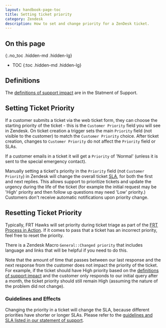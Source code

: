 ```yaml
---
layout: handbook-page-toc
title: Setting ticket priority
category: Zendesk
description: How to set and change priority for a ZenDesk ticket.
---
```


## On this page
{:.no_toc .hidden-md .hidden-lg}

- TOC
{:toc .hidden-md .hidden-lg}

## Definitions
The [definitions of support impact](/support/#definitions-of-support-impact) are in the Statment of Support.

## Setting Ticket Priority

If a customer submits a ticket via the web ticket form, they can choose the starting priority of the ticket - this is the `Customer Priority` field you will see in Zendesk. On ticket creation a trigger sets the main `Priority` field (not visible to the customer) to match the `Customer Priority` choice. After ticket creation, changes to `Customer Priority` do not affect the `Priority` field or SLAs.

If a customer emails in a ticket it will get a `Priority` of 'Normal' (unless it is sent to the special emergency contact).

Manually setting a ticket's priority in the `Priority` field (not `Customer Priority`) in Zendesk will change the overall ticket [SLA](/handbook/support/workflows/working-on-tickets.html#understanding-slas), for both the first and next replies. This allows support to prioritize tickets and update the urgency during the life of the ticket (for example the initial request may be 'High' priority and then follow up questions may need 'Low' priority.) Customers don't receive automatic notifications upon priority change.

## Resetting Ticket Priority
Typically, FRT Hawks will set priority during ticket triage as part of the [FRT Process in Action](/handbook/support/workflows/meeting-service-level-objectives.html#the-process-in-action). If it comes to pass that a ticket has an incorrect priority, feel free to reset the priority.

There is a Zendesk Macro `General::Changed priority` that includes language and links that will be helpful if you need to do this.

Note that the amount of time that passes between our last response and the next response from the customer does not impact the priority of the ticket. For example, if the ticket should have High priority based on the [definitions of support impact](/support/#definitions-of-support-impact) and the customer only responds to our initial query after a month, the ticket priority should still remain High (assuming the nature of the problem did not change).

### Guidelines and Effects

Changing the priority in a ticket will change the SLA, because different priorities have shorter or longer SLAs. Please refer to the [guidelines and SLA listed in our statement of support](/support/#standard-support).
